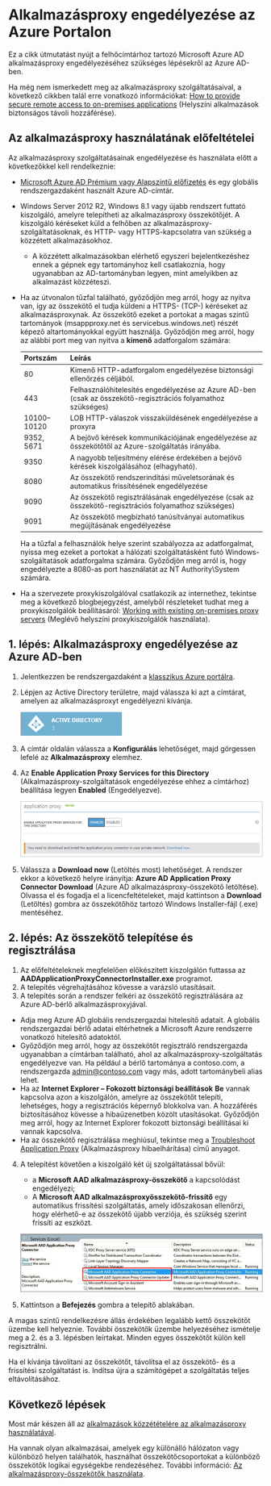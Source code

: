 <properties
    pageTitle="Az Azure AD-alkalmazásproxy engedélyezése | Microsoft Azure"
    description="A klasszikus Azure portálon kapcsolja be az alkalmazásproxyt, majd telepítse a fordított proxyhoz tartozó összekötőket."
    services="active-directory"
    documentationCenter=""
    authors="kgremban"
    manager="femila"
    editor=""/>

<tags
    ms.service="active-directory"
    ms.workload="identity"
    ms.tgt_pltfrm="na"
    ms.devlang="na"
    ms.topic="get-started-article"
    ms.date="07/19/2016"
    ms.author="kgremban"/>


# Alkalmazásproxy engedélyezése az Azure Portalon

Ez a cikk útmutatást nyújt a felhőcímtárhoz tartozó Microsoft Azure AD alkalmazásproxy engedélyezéséhez szükséges lépésekről az Azure AD-ben.

Ha még nem ismerkedett meg az alkalmazásproxy szolgáltatásaival, a következő cikkben talál erre vonatkozó információkat: [How to provide secure remote access to on-premises applications](active-directory-application-proxy-get-started.md) (Helyszíni alkalmazások biztonságos távoli hozzáférése).

## Az alkalmazásproxy használatának előfeltételei
Az alkalmazásproxy szolgáltatásainak engedélyezése és használata előtt a következőkkel kell rendelkeznie:

- [Microsoft Azure AD Prémium vagy Alapszintű előfizetés](active-directory-editions.md) és egy globális rendszergazdaként használt Azure AD-címtár.
- Windows Server 2012 R2, Windows 8.1 vagy újabb rendszert futtató kiszolgáló, amelyre telepítheti az alkalmazásproxy összekötőjét. A kiszolgáló kéréseket küld a felhőben az alkalmazásproxy-szolgáltatásoknak, és HTTP- vagy HTTPS-kapcsolatra van szükség a közzétett alkalmazásokhoz.

    - A közzétett alkalmazásokban elérhető egyszeri bejelentkezéshez ennek a gépnek egy tartományhoz kell csatlakoznia, hogy ugyanabban az AD-tartományban legyen, mint amelyikben az alkalmazást közzéteszi.

- Ha az útvonalon tűzfal található, győződjön meg arról, hogy az nyitva van, így az összekötő el tudja küldeni a HTTPS- (TCP-) kéréseket az alkalmazásproxynak. Az összekötő ezeket a portokat a magas szintű tartományok (msappproxy.net és servicebus.windows.net) részét képező altartományokkal együtt használja. Győződjön meg arról, hogy az alábbi port meg van nyitva a **kimenő** adatforgalom számára:

  	| Portszám | Leírás |
  	| --- | --- |
  	| 80 | Kimenő HTTP-adatforgalom engedélyezése biztonsági ellenőrzés céljából. |
  	| 443 | Felhasználóhitelesítés engedélyezése az Azure AD-ben (csak az összekötő-regisztrációs folyamathoz szükséges) |
  	| 10100–10120 | LOB HTTP-válaszok visszaküldésének engedélyezése a proxyra |
  	| 9352, 5671 | A bejövő kérések kommunikációjának engedélyezése az összekötőtől az Azure-szolgáltatás irányába. |
  	| 9350 | A nagyobb teljesítmény elérése érdekében a bejövő kérések kiszolgálásához (elhagyható). |
  	| 8080 | Az összekötő rendszerindítási műveletsorának és automatikus frissítésének engedélyezése |
  	| 9090 | Az összekötő regisztrálásának engedélyezése (csak az összekötő-regisztrációs folyamathoz szükséges) |
  	| 9091 | Az összekötő megbízható tanúsítványai automatikus megújításának engedélyezése |

    Ha a tűzfal a felhasználók helye szerint szabályozza az adatforgalmat, nyissa meg ezeket a portokat a hálózati szolgáltatásként futó Windows-szolgáltatások adatforgalma számára. Győződjön meg arról is, hogy engedélyezte a 8080-as port használatát az NT Authority\System számára.

- Ha a szervezete proxykiszolgálóval csatlakozik az internethez, tekintse meg a következő blogbejegyzést, amelyből részleteket tudhat meg a proxykiszolgálók beállításáról: [Working with existing on-premises proxy servers](https://blogs.technet.microsoft.com/applicationproxyblog/2016/03/07/working-with-existing-on-prem-proxy-servers-configuration-considerations-for-your-connectors/) (Meglévő helyszíni proxykiszolgálók használata).

## 1. lépés: Alkalmazásproxy engedélyezése az Azure AD-ben
1. Jelentkezzen be rendszergazdaként a [klasszikus Azure portálra](https://manage.windowsazure.com/).
2. Lépjen az Active Directory területre, majd válassza ki azt a címtárat, amelyen az alkalmazásproxyt engedélyezni kívánja.

    ![Active Directory – ikon](./media/active-directory-application-proxy-enable/ad_icon.png)

3. A címtár oldalán válassza a **Konfigurálás** lehetőséget, majd görgessen lefelé az **Alkalmazásproxy** elemhez.
4. Az **Enable Application Proxy Services for this Directory** (Alkalmazásproxy-szolgáltatások engedélyezése ehhez a címtárhoz) beállítása legyen **Enabled** (Engedélyezve).

    ![Alkalmazásproxy engedélyezése](./media/active-directory-application-proxy-enable/app_proxy_enable.png)

5. Válassza a **Download now** (Letöltés most) lehetőséget. A rendszer ekkor a következő helyre irányítja: **Azure AD Application Proxy Connector Download** (Azure AD alkalmazásproxy-összekötő letöltése). Olvassa el és fogadja el a licencfeltételeket, majd kattintson a **Download** (Letöltés) gombra az összekötőhöz tartozó Windows Installer-fájl (.exe) mentéséhez.

## 2. lépés: Az összekötő telepítése és regisztrálása
1. Az előfeltételeknek megfelelően előkészített kiszolgálón futtassa az **AADApplicationProxyConnectorInstaller.exe** programot.
2. A telepítés végrehajtásához kövesse a varázsló utasításait.
3. A telepítés során a rendszer felkéri az összekötő regisztrálására az Azure AD-bérlő alkalmazásproxyjával.

  - Adja meg Azure AD globális rendszergazdai hitelesítő adatait. A globális rendszergazdai bérlő adatai eltérhetnek a Microsoft Azure rendszerre vonatkozó hitelesítő adatoktól.
  - Győződjön meg arról, hogy az összekötőt regisztráló rendszergazda ugyanabban a címtárban található, ahol az alkalmazásproxy-szolgáltatás engedélyezve van. Ha például a bérlő tartománya a contoso.com, a rendszergazda admin@contoso.com vagy más, adott tartománybeli alias lehet.
  - Ha az **Internet Explorer – Fokozott biztonsági beállítások** **Be** vannak kapcsolva azon a kiszolgálón, amelyre az összekötőt telepíti, lehetséges, hogy a regisztrációs képernyő blokkolva van. A hozzáférés biztosításához kövesse a hibaüzenetben közölt utasításokat. Győződjön meg arról, hogy az Internet Explorer fokozott biztonsági beállításai ki vannak kapcsolva.
  - Ha az összekötő regisztrálása meghiúsul, tekintse meg a [Troubleshoot Application Proxy](active-directory-application-proxy-troubleshoot.md) (Alkalmazásproxy hibaelhárítása) című anyagot.  

4. A telepítést követően a kiszolgáló két új szolgáltatással bővül:

    - a **Microsoft AAD alkalmazásproxy-összekötő** a kapcsolódást engedélyezi;
    - A **Microsoft AAD alkalmazásproxyösszekötő-frissítő** egy automatikus frissítési szolgáltatás, amely időszakosan ellenőrzi, hogy elérhető-e az összekötő újabb verziója, és szükség szerint frissíti az eszközt.

    ![Az alkalmazásproxy összekötőjének szolgáltatásai – képernyőfelvétel](./media/active-directory-application-proxy-enable/app_proxy_services.png)

5. Kattintson a **Befejezés** gombra a telepítő ablakában.

A magas szintű rendelkezésre állás érdekében legalább kettő összekötőt üzembe kell helyeznie. További összekötők üzembe helyezéséhez ismételje meg a 2. és a 3. lépésben leírtakat. Minden egyes összekötőt külön kell regisztrálni.

Ha el kívánja távolítani az összekötőt, távolítsa el az összekötő- és a frissítési szolgáltatást is. Indítsa újra a számítógépet a szolgáltatás teljes eltávolításához.


## Következő lépések

Most már készen áll az [alkalmazások közzétételére az alkalmazásproxy használatával](active-directory-application-proxy-publish.md).

Ha vannak olyan alkalmazásai, amelyek egy különálló hálózaton vagy különböző helyen találhatók, használhat összekötőcsoportokat a különböző összekötők logikai egységekbe rendezéséhez. További információ: [Az alkalmazásproxy-összekötők használata](active-directory-application-proxy-connectors.md).



<!--HONumber=Sep16_HO4-->


